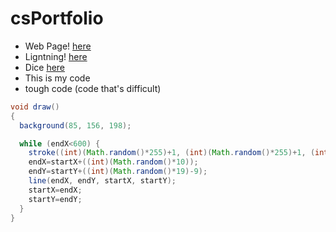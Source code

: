 # csPortfolio

* Web Page! [here](https://bharatha21.github.io/WebPageAashish/WebTest/Vacations.html)
* Ligntning! [here](https://bharatha21.github.io/lightning2/)
* Dice [here](https://bharatha21.github.io/dice3/)
* This is my code
* tough code (code that's difficult)

```Java
void draw()
{
  background(85, 156, 198);

  while (endX<600) {
    stroke((int)(Math.random()*255)+1, (int)(Math.random()*255)+1, (int)(Math.random()*255)+1) ;
    endX=startX+((int)(Math.random()*10));
    endY=startY+((int)(Math.random()*19)-9);
    line(endX, endY, startX, startY);
    startX=endX;
    startY=endY;
  }
}
```
